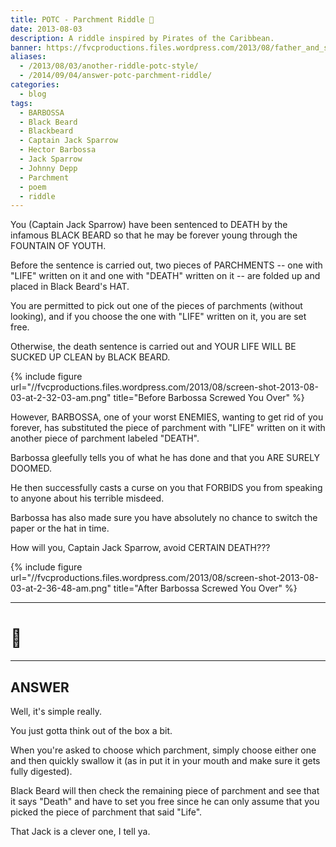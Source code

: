 ```yaml
---
title: POTC - Parchment Riddle 📜
date: 2013-08-03
description: A riddle inspired by Pirates of the Caribbean.
banner: https://fvcproductions.files.wordpress.com/2013/08/father_and_son.jpg?w=800&h=340&crop=1
aliases:
  - /2013/08/03/another-riddle-potc-style/
  - /2014/09/04/answer-potc-parchment-riddle/
categories:
  - blog
tags:
  - BARBOSSA
  - Black Beard
  - Blackbeard
  - Captain Jack Sparrow
  - Hector Barbossa
  - Jack Sparrow
  - Johnny Depp
  - Parchment
  - poem
  - riddle
---
```


You (Captain Jack Sparrow) have been sentenced to DEATH by the infamous BLACK BEARD so that he may be forever young through the FOUNTAIN OF YOUTH.

Before the sentence is carried out, two pieces of PARCHMENTS -- one with "LIFE" written on it and one with "DEATH" written on it -- are folded up and placed in Black Beard's HAT.

You are permitted to pick out one of the pieces of parchments (without looking), and if you choose the one with "LIFE" written on it, you are set free.

Otherwise, the death sentence is carried out and YOUR LIFE WILL BE SUCKED UP CLEAN by BLACK BEARD.

{% include figure url="//fvcproductions.files.wordpress.com/2013/08/screen-shot-2013-08-03-at-2-32-03-am.png" title="Before Barbossa Screwed You Over" %}

However, BARBOSSA, one of your worst ENEMIES, wanting to get rid of you forever, has substituted the piece of parchment with "LIFE" written on it with another piece of parchment labeled "DEATH".

Barbossa gleefully tells you of what he has done and that you ARE SURELY DOOMED.

He then successfully casts a curse on you that FORBIDS you from speaking to anyone about his terrible misdeed.

Barbossa has also made sure you have absolutely no chance to switch the paper or the hat in time.

How will you, Captain Jack Sparrow, avoid CERTAIN DEATH???

{% include figure url="//fvcproductions.files.wordpress.com/2013/08/screen-shot-2013-08-03-at-2-36-48-am.png" title="After Barbossa Screwed You Over" %}

---

# 🤔

---

## ANSWER

Well, it's simple really.

You just gotta think out of the box a bit.

When you're asked to choose which parchment, simply choose either one and then quickly swallow it (as in put it in your mouth and make sure it gets fully digested).

Black Beard will then check the remaining piece of parchment and see that it says "Death" and have to set you free since he can only assume that you picked the piece of parchment that said "Life".

That Jack is a clever one, I tell ya.
